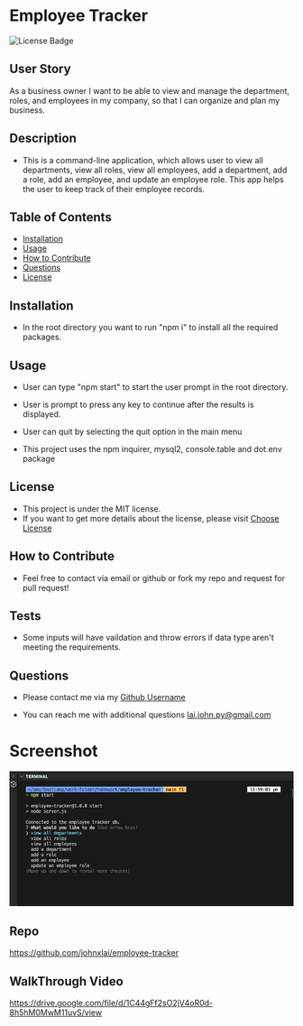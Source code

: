 # Employee Tracker
![License Badge](https://img.shields.io/badge/license-MIT-brightgreen)

## User Story
As a business owner I want to be able to view and manage the department, roles, and employees in my company, so that I can organize and plan my business.

## Description
* This is a command-line application, which allows user to view all departments, view all roles, view all employees, add a department, add a role, add an employee, and update an employee role. This app helps the user to keep track of their employee records.

## Table of Contents
- [Installation](#installation)
- [Usage](#usage)
- [How to Contribute](#how-to-contribute)
- [Questions](#questions)
- [License](#license)

## Installation
* In the root directory you want to run "npm i" to install all the required packages.

## Usage
* User can type "npm start" to start the user prompt in the root directory.

* User is prompt to press any key to continue after the results is displayed.

* User can quit by selecting the quit option in the main menu

* This project uses the npm inquirer, mysql2, console.table and dot.env package


## License
* This project is under the MIT license.
* If you want to get more details about the license, please visit [Choose License](https://choosealicense.com "Choose License")

## How to Contribute
* Feel free to contact via email or github or fork my repo and request for pull request!

## Tests
* Some inputs will have vaildation and throw errors if data type aren't meeting the requirements.

## Questions
* Please contact me via my [Github Username](https://github.com/johnxlai)

* You can reach me with additional questions <a href="mailto:lai.john.py@gmail.com">lai.john.py@gmail.com</a>


# Screenshot
![Final Website](assets/image/employee-tracker.png)
## Repo
https://github.com/johnxlai/employee-tracker
## WalkThrough Video
https://drive.google.com/file/d/1C44gFf2sO2jV4oR0d-8h5hM0MwM11uvS/view

